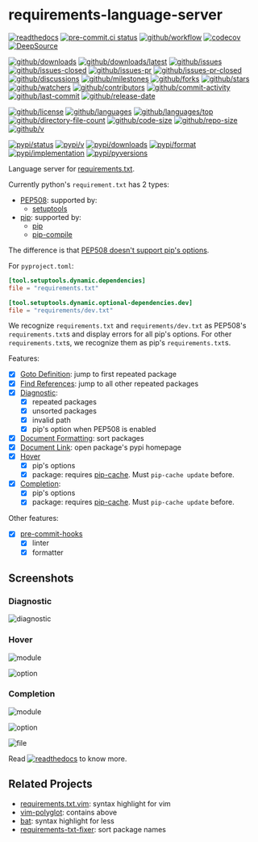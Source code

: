 # requirements-language-server

[![readthedocs](https://shields.io/readthedocs/requirements-language-server)](https://requirements-language-server.readthedocs.io)
[![pre-commit.ci status](https://results.pre-commit.ci/badge/github/Freed-Wu/requirements-language-server/main.svg)](https://results.pre-commit.ci/latest/github/Freed-Wu/requirements-language-server/main)
[![github/workflow](https://github.com/Freed-Wu/requirements-language-server/actions/workflows/main.yml/badge.svg)](https://github.com/Freed-Wu/requirements-language-server/actions)
[![codecov](https://codecov.io/gh/Freed-Wu/requirements-language-server/branch/main/graph/badge.svg)](https://codecov.io/gh/Freed-Wu/requirements-language-server)
[![DeepSource](https://deepsource.io/gh/Freed-Wu/requirements-language-server.svg/?show_trend=true)](https://deepsource.io/gh/Freed-Wu/requirements-language-server)

[![github/downloads](https://shields.io/github/downloads/Freed-Wu/requirements-language-server/total)](https://github.com/Freed-Wu/requirements-language-server/releases)
[![github/downloads/latest](https://shields.io/github/downloads/Freed-Wu/requirements-language-server/latest/total)](https://github.com/Freed-Wu/requirements-language-server/releases/latest)
[![github/issues](https://shields.io/github/issues/Freed-Wu/requirements-language-server)](https://github.com/Freed-Wu/requirements-language-server/issues)
[![github/issues-closed](https://shields.io/github/issues-closed/Freed-Wu/requirements-language-server)](https://github.com/Freed-Wu/requirements-language-server/issues?q=is%3Aissue+is%3Aclosed)
[![github/issues-pr](https://shields.io/github/issues-pr/Freed-Wu/requirements-language-server)](https://github.com/Freed-Wu/requirements-language-server/pulls)
[![github/issues-pr-closed](https://shields.io/github/issues-pr-closed/Freed-Wu/requirements-language-server)](https://github.com/Freed-Wu/requirements-language-server/pulls?q=is%3Apr+is%3Aclosed)
[![github/discussions](https://shields.io/github/discussions/Freed-Wu/requirements-language-server)](https://github.com/Freed-Wu/requirements-language-server/discussions)
[![github/milestones](https://shields.io/github/milestones/all/Freed-Wu/requirements-language-server)](https://github.com/Freed-Wu/requirements-language-server/milestones)
[![github/forks](https://shields.io/github/forks/Freed-Wu/requirements-language-server)](https://github.com/Freed-Wu/requirements-language-server/network/members)
[![github/stars](https://shields.io/github/stars/Freed-Wu/requirements-language-server)](https://github.com/Freed-Wu/requirements-language-server/stargazers)
[![github/watchers](https://shields.io/github/watchers/Freed-Wu/requirements-language-server)](https://github.com/Freed-Wu/requirements-language-server/watchers)
[![github/contributors](https://shields.io/github/contributors/Freed-Wu/requirements-language-server)](https://github.com/Freed-Wu/requirements-language-server/graphs/contributors)
[![github/commit-activity](https://shields.io/github/commit-activity/w/Freed-Wu/requirements-language-server)](https://github.com/Freed-Wu/requirements-language-server/graphs/commit-activity)
[![github/last-commit](https://shields.io/github/last-commit/Freed-Wu/requirements-language-server)](https://github.com/Freed-Wu/requirements-language-server/commits)
[![github/release-date](https://shields.io/github/release-date/Freed-Wu/requirements-language-server)](https://github.com/Freed-Wu/requirements-language-server/releases/latest)

[![github/license](https://shields.io/github/license/Freed-Wu/requirements-language-server)](https://github.com/Freed-Wu/requirements-language-server/blob/main/LICENSE)
[![github/languages](https://shields.io/github/languages/count/Freed-Wu/requirements-language-server)](https://github.com/Freed-Wu/requirements-language-server)
[![github/languages/top](https://shields.io/github/languages/top/Freed-Wu/requirements-language-server)](https://github.com/Freed-Wu/requirements-language-server)
[![github/directory-file-count](https://shields.io/github/directory-file-count/Freed-Wu/requirements-language-server)](https://github.com/Freed-Wu/requirements-language-server)
[![github/code-size](https://shields.io/github/languages/code-size/Freed-Wu/requirements-language-server)](https://github.com/Freed-Wu/requirements-language-server)
[![github/repo-size](https://shields.io/github/repo-size/Freed-Wu/requirements-language-server)](https://github.com/Freed-Wu/requirements-language-server)
[![github/v](https://shields.io/github/v/release/Freed-Wu/requirements-language-server)](https://github.com/Freed-Wu/requirements-language-server)

[![pypi/status](https://shields.io/pypi/status/requirements-language-server)](https://pypi.org/project/requirements-language-server/#description)
[![pypi/v](https://shields.io/pypi/v/requirements-language-server)](https://pypi.org/project/requirements-language-server/#history)
[![pypi/downloads](https://shields.io/pypi/dd/requirements-language-server)](https://pypi.org/project/requirements-language-server/#files)
[![pypi/format](https://shields.io/pypi/format/requirements-language-server)](https://pypi.org/project/requirements-language-server/#files)
[![pypi/implementation](https://shields.io/pypi/implementation/requirements-language-server)](https://pypi.org/project/requirements-language-server/#files)
[![pypi/pyversions](https://shields.io/pypi/pyversions/requirements-language-server)](https://pypi.org/project/requirements-language-server/#files)

Language server for
[requirements.txt](https://pip.pypa.io/en/stable/reference/requirements-file-format).

Currently python's `requirement.txt` has 2 types:

- [PEP508](https://peps.python.org/pep-0508): supported by:
  - [setuptools](https://setuptools.pypa.io)
- [pip](https://pip.pypa.io/en/stable/reference/requirements-file-format/#requirements-file-format):
  supported by:
  - [pip](https://pip.pypa.io)
  - [pip-compile](https://github.com/jazzband/pip-tools)

The difference is that
[PEP508 doesn't support pip's options](https://setuptools.pypa.io/en/latest/userguide/pyproject_config.html#dynamic-metadata).

For `pyproject.toml`:

```toml
[tool.setuptools.dynamic.dependencies]
file = "requirements.txt"

[tool.setuptools.dynamic.optional-dependencies.dev]
file = "requirements/dev.txt"
```

We recognize `requirements.txt` and `requirements/dev.txt` as PEP508's
`requirements.txt`s and display errors for all pip's options. For other
`requirements.txt`s, we recognize them as pip's `requirements.txt`s.

Features:

- [x] [Goto Definition](https://microsoft.github.io/language-server-protocol/specifications/specification-current#textDocument_definition):
  jump to first repeated package
- [x] [Find References](https://microsoft.github.io/language-server-protocol/specifications/specification-current#textDocument_references):
  jump to all other repeated packages
- [x] [Diagnostic](https://microsoft.github.io/language-server-protocol/specifications/specification-current#diagnostic):
  - [x] repeated packages
  - [x] unsorted packages
  - [x] invalid path
  - [x] pip's option when PEP508 is enabled
- [x] [Document Formatting](https://microsoft.github.io/language-server-protocol/specifications/specification-current#textDocument_formatting):
  sort packages
- [x] [Document Link](https://microsoft.github.io/language-server-protocol/specifications/specification-current#textDocument_documentLink):
  open package's pypi homepage
- [x] [Hover](https://microsoft.github.io/language-server-protocol/specifications/specification-current#textDocument_hover)
  - [x] pip's options
  - [x] package: requires [pip-cache](https://github.com/brunobeltran/pip-cache).
    Must `pip-cache update` before.
- [x] [Completion](https://microsoft.github.io/language-server-protocol/specifications/specification-current#textDocument_completion):
  - [x] pip's options
  - [x] package: requires [pip-cache](https://github.com/brunobeltran/pip-cache).
    Must `pip-cache update` before.

Other features:

- [x] [pre-commit-hooks](https://pre-commit.com/)
  - [x] linter
  - [x] formatter

## Screenshots

### Diagnostic

![diagnostic](https://github.com/Freed-Wu/requirements-language-server/assets/32936898/13aa466d-62af-423a-a141-880b495750a7)

### Hover

![module](https://github.com/Freed-Wu/requirements-language-server/assets/32936898/0e74a423-b07a-459a-8fb4-10789f245265)

![option](https://github.com/Freed-Wu/requirements-language-server/assets/32936898/78a7b5ec-a9dd-46c2-b22b-4dc0123b6f0e)

### Completion

![module](https://github.com/Freed-Wu/requirements-language-server/assets/32936898/d3a258ef-3d99-4666-a015-cc516bdb58fd)

![option](https://github.com/Freed-Wu/requirements-language-server/assets/32936898/1a8de48c-9138-4a0c-97a4-0c7ea3030be0)

![file](https://github.com/Freed-Wu/requirements-language-server/assets/32936898/da7e162d-fa82-461a-a8b4-09db684e766c)

Read
[![readthedocs](https://shields.io/readthedocs/requirements-language-server)](https://requirements-language-server.readthedocs.io)
to know more.

## Related Projects

- [requirements.txt.vim](https://github.com/raimon49/requirements.txt.vim):
  syntax highlight for vim
- [vim-polyglot](https://github.com/sheerun/vim-polyglot): contains above
- [bat](https://github.com/sharkdp/bat): syntax highlight for less
- [requirements-txt-fixer](https://github.com/pre-commit/pre-commit-hooks#requirements-txt-fixer):
  sort package names
